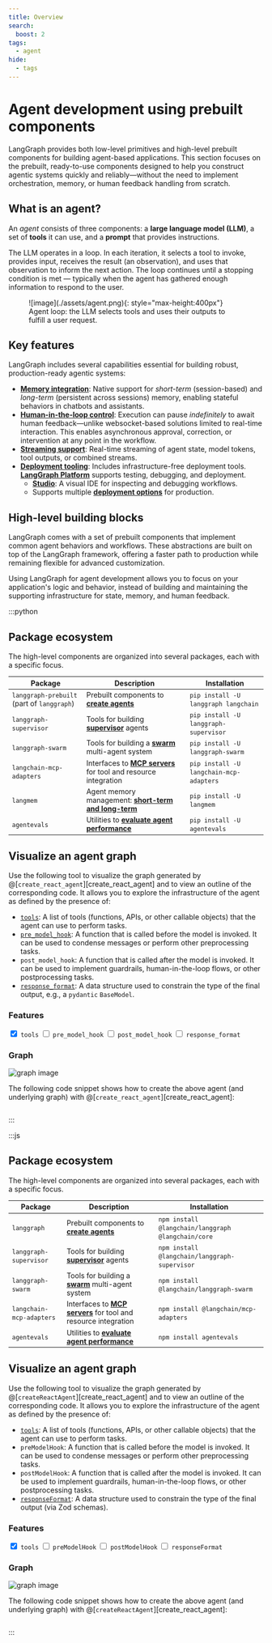 ```yaml
---
title: Overview
search:
  boost: 2
tags:
  - agent
hide:
  - tags
---
```


# Agent development using prebuilt components

LangGraph provides both low-level primitives and high-level prebuilt components for building agent-based applications. This section focuses on the prebuilt, ready-to-use components designed to help you construct agentic systems quickly and reliably—without the need to implement orchestration, memory, or human feedback handling from scratch.

## What is an agent?

An _agent_ consists of three components: a **large language model (LLM)**, a set of **tools** it can use, and a **prompt** that provides instructions.

The LLM operates in a loop. In each iteration, it selects a tool to invoke, provides input, receives the result (an observation), and uses that observation to inform the next action. The loop continues until a stopping condition is met — typically when the agent has gathered enough information to respond to the user.

<figure markdown="1">
![image](./assets/agent.png){: style="max-height:400px"}
<figcaption>Agent loop: the LLM selects tools and uses their outputs to fulfill a user request.</figcaption>
</figure>

## Key features

LangGraph includes several capabilities essential for building robust, production-ready agentic systems:

- [**Memory integration**](../how-tos/memory/add-memory.md): Native support for _short-term_ (session-based) and _long-term_ (persistent across sessions) memory, enabling stateful behaviors in chatbots and assistants.
- [**Human-in-the-loop control**](../concepts/human_in_the_loop.md): Execution can pause _indefinitely_ to await human feedback—unlike websocket-based solutions limited to real-time interaction. This enables asynchronous approval, correction, or intervention at any point in the workflow.
- [**Streaming support**](../how-tos/streaming.md): Real-time streaming of agent state, model tokens, tool outputs, or combined streams.
- [**Deployment tooling**](../tutorials/langgraph-platform/local-server.md): Includes infrastructure-free deployment tools. [**LangGraph Platform**](https://langchain-ai.github.io/langgraph/concepts/langgraph_platform/) supports testing, debugging, and deployment.
  - **[Studio](https://langchain-ai.github.io/langgraph/concepts/langgraph_studio/)**: A visual IDE for inspecting and debugging workflows.
  - Supports multiple [**deployment options**](https://langchain-ai.github.io/langgraph/concepts/deployment_options.md) for production.

## High-level building blocks

LangGraph comes with a set of prebuilt components that implement common agent behaviors and workflows. These abstractions are built on top of the LangGraph framework, offering a faster path to production while remaining flexible for advanced customization.

Using LangGraph for agent development allows you to focus on your application's logic and behavior, instead of building and maintaining the supporting infrastructure for state, memory, and human feedback.

:::python

## Package ecosystem

The high-level components are organized into several packages, each with a specific focus.

| Package                                    | Description                                                                              | Installation                            |
| ------------------------------------------ | ---------------------------------------------------------------------------------------- | --------------------------------------- |
| `langgraph-prebuilt` (part of `langgraph`) | Prebuilt components to [**create agents**](./agents.md)                                  | `pip install -U langgraph langchain`    |
| `langgraph-supervisor`                     | Tools for building [**supervisor**](./multi-agent.md#supervisor) agents                  | `pip install -U langgraph-supervisor`   |
| `langgraph-swarm`                          | Tools for building a [**swarm**](./multi-agent.md#swarm) multi-agent system              | `pip install -U langgraph-swarm`        |
| `langchain-mcp-adapters`                   | Interfaces to [**MCP servers**](./mcp.md) for tool and resource integration              | `pip install -U langchain-mcp-adapters` |
| `langmem`                                  | Agent memory management: [**short-term and long-term**](../how-tos/memory/add-memory.md) | `pip install -U langmem`                |
| `agentevals`                               | Utilities to [**evaluate agent performance**](./evals.md)                                | `pip install -U agentevals`             |

## Visualize an agent graph

Use the following tool to visualize the graph generated by
@[`create_react_agent`][create_react_agent]
and to view an outline of the corresponding code.
It allows you to explore the infrastructure of the agent as defined by the presence of:

- [`tools`](../how-tos/tool-calling.md): A list of tools (functions, APIs, or other callable objects) that the agent can use to perform tasks.
- [`pre_model_hook`](../how-tos/create-react-agent-manage-message-history.ipynb): A function that is called before the model is invoked. It can be used to condense messages or perform other preprocessing tasks.
- `post_model_hook`: A function that is called after the model is invoked. It can be used to implement guardrails, human-in-the-loop flows, or other postprocessing tasks.
- [`response_format`](../agents/agents.md#6-configure-structured-output): A data structure used to constrain the type of the final output, e.g., a `pydantic` `BaseModel`.

<div class="agent-layout">
  <div class="agent-graph-features-container">
    <div class="agent-graph-features">
      <h3 class="agent-section-title">Features</h3>
      <label><input type="checkbox" id="tools" checked> <code>tools</code></label>
      <label><input type="checkbox" id="pre_model_hook"> <code>pre_model_hook</code></label>
      <label><input type="checkbox" id="post_model_hook"> <code>post_model_hook</code></label>
      <label><input type="checkbox" id="response_format"> <code>response_format</code></label>
    </div>
  </div>

  <div class="agent-graph-container">
    <h3 class="agent-section-title">Graph</h3>
    <img id="agent-graph-img" src="../assets/react_agent_graphs/0001.svg" alt="graph image" style="max-width: 100%;"/>
  </div>
</div>

The following code snippet shows how to create the above agent (and underlying graph) with
@[`create_react_agent`][create_react_agent]:

<div class="language-python">
  <pre><code id="agent-code" class="language-python"></code></pre>
</div>

<script>
function getCheckedValue(id) {
  return document.getElementById(id).checked ? "1" : "0";
}

function getKey() {
  return [
    getCheckedValue("response_format"),
    getCheckedValue("post_model_hook"),
    getCheckedValue("pre_model_hook"),
    getCheckedValue("tools")
  ].join("");
}

function generateCodeSnippet({ tools, pre, post, response }) {
  const lines = [
    "from langgraph.prebuilt import create_react_agent",
    "from langchain_openai import ChatOpenAI"
  ];

  if (response) lines.push("from pydantic import BaseModel");

  lines.push("", 'model = ChatOpenAI("o4-mini")', "");

  if (tools) {
    lines.push(
      "def tool() -> None:",
      '    """Testing tool."""',
      "    ...",
      ""
    );
  }

  if (pre) {
    lines.push(
      "def pre_model_hook() -> None:",
      '    """Pre-model hook."""',
      "    ...",
      ""
    );
  }

  if (post) {
    lines.push(
      "def post_model_hook() -> None:",
      '    """Post-model hook."""',
      "    ...",
      ""
    );
  }

  if (response) {
    lines.push(
      "class ResponseFormat(BaseModel):",
      '    """Response format for the agent."""',
      "    result: str",
      ""
    );
  }

  lines.push("agent = create_react_agent(");
  lines.push("    model,");

  if (tools) lines.push("    tools=[tool],");
  if (pre) lines.push("    pre_model_hook=pre_model_hook,");
  if (post) lines.push("    post_model_hook=post_model_hook,");
  if (response) lines.push("    response_format=ResponseFormat,");

  lines.push(")", "", "# Visualize the graph", "# For Jupyter or GUI environments:", "agent.get_graph().draw_mermaid_png()", "", "# To save PNG to file:", "png_data = agent.get_graph().draw_mermaid_png()", "with open(\"graph.png\", \"wb\") as f:", "    f.write(png_data)", "", "# For terminal/ASCII output:", "agent.get_graph().draw_ascii()");

  return lines.join("\n");
}

async function render() {
  const key = getKey();
  document.getElementById("agent-graph-img").src = `../assets/react_agent_graphs/${key}.svg`;

  const state = {
    tools: document.getElementById("tools").checked,
    pre: document.getElementById("pre_model_hook").checked,
    post: document.getElementById("post_model_hook").checked,
    response: document.getElementById("response_format").checked
  };

  document.getElementById("agent-code").textContent = generateCodeSnippet(state);
}

function initializeWidget() {
  render(); // no need for `await` here
  document.querySelectorAll(".agent-graph-features input").forEach((input) => {
    input.addEventListener("change", render);
  });
}

// Init for both full reload and SPA nav (used by MkDocs Material)
window.addEventListener("DOMContentLoaded", initializeWidget);
document$.subscribe(initializeWidget);
</script>

:::

:::js

## Package ecosystem

The high-level components are organized into several packages, each with a specific focus.

| Package                  | Description                                                                 | Installation                                       |
| ------------------------ | --------------------------------------------------------------------------- | -------------------------------------------------- |
| `langgraph`              | Prebuilt components to [**create agents**](./agents.md)                     | `npm install @langchain/langgraph @langchain/core` |
| `langgraph-supervisor`   | Tools for building [**supervisor**](./multi-agent.md#supervisor) agents     | `npm install @langchain/langgraph-supervisor`      |
| `langgraph-swarm`        | Tools for building a [**swarm**](./multi-agent.md#swarm) multi-agent system | `npm install @langchain/langgraph-swarm`           |
| `langchain-mcp-adapters` | Interfaces to [**MCP servers**](./mcp.md) for tool and resource integration | `npm install @langchain/mcp-adapters`              |
| `agentevals`             | Utilities to [**evaluate agent performance**](./evals.md)                   | `npm install agentevals`                           |

## Visualize an agent graph

Use the following tool to visualize the graph generated by @[`createReactAgent`][create_react_agent] and to view an outline of the corresponding code. It allows you to explore the infrastructure of the agent as defined by the presence of:

- [`tools`](./tools.md): A list of tools (functions, APIs, or other callable objects) that the agent can use to perform tasks.
- `preModelHook`: A function that is called before the model is invoked. It can be used to condense messages or perform other preprocessing tasks.
- `postModelHook`: A function that is called after the model is invoked. It can be used to implement guardrails, human-in-the-loop flows, or other postprocessing tasks.
- [`responseFormat`](./agents.md#6-configure-structured-output): A data structure used to constrain the type of the final output (via Zod schemas).

<div class="agent-layout">
  <div class="agent-graph-features-container">
    <div class="agent-graph-features">
      <h3 class="agent-section-title">Features</h3>
      <label><input type="checkbox" id="tools" checked> <code>tools</code></label>
      <label><input type="checkbox" id="preModelHook"> <code>preModelHook</code></label>
      <label><input type="checkbox" id="postModelHook"> <code>postModelHook</code></label>
      <label><input type="checkbox" id="responseFormat"> <code>responseFormat</code></label>
    </div>
  </div>

  <div class="agent-graph-container">
    <h3 class="agent-section-title">Graph</h3>
    <img id="agent-graph-img" src="../assets/react_agent_graphs/0001.svg" alt="graph image" style="max-width: 100%;"/>
  </div>
</div>

The following code snippet shows how to create the above agent (and underlying graph) with @[`createReactAgent`][create_react_agent]:

<div class="language-typescript">
  <pre><code id="agent-code" class="language-typescript"></code></pre>
</div>

<script>
function getCheckedValue(id) {
  return document.getElementById(id).checked ? "1" : "0";
}

function getKey() {
  return [
    getCheckedValue("responseFormat"),
    getCheckedValue("postModelHook"),
    getCheckedValue("preModelHook"),
    getCheckedValue("tools")
  ].join("");
}

function dedent(strings, ...values) {
  const str = String.raw({ raw: strings }, ...values)
  const [space] = str.split("\n").filter(Boolean).at(0).match(/^(\s*)/)
  const spaceLen = space.length
  return str.split("\n").map(line => line.slice(spaceLen)).join("\n").trim()
}

Object.assign(dedent, {
  offset: (size) => (strings, ...values) => {
    return dedent(strings, ...values).split("\n").map(line => " ".repeat(size) + line).join("\n")
  }
})




function generateCodeSnippet({ tools, pre, post, response }) {
  const lines = []

  lines.push(dedent`
    import { createReactAgent } from "@langchain/langgraph/prebuilt";
    import { ChatOpenAI } from "@langchain/openai";
  `)

  if (tools) lines.push(`import { tool } from "@langchain/core/tools";`);  
  if (response || tools) lines.push(`import { z } from "zod";`);

  lines.push("", dedent`
    const agent = createReactAgent({
      llm: new ChatOpenAI({ model: "o4-mini" }),
  `)

  if (tools) {
    lines.push(dedent.offset(2)`
      tools: [
        tool(() => "Sample tool output", {
          name: "sampleTool",
          schema: z.object({}),
        }),
      ],
    `)
  }

  if (pre) {
    lines.push(dedent.offset(2)`
      preModelHook: (state) => ({ llmInputMessages: state.messages }),
    `)
  }

  if (post) {
    lines.push(dedent.offset(2)`
      postModelHook: (state) => state,
    `)
  }

  if (response) {
    lines.push(dedent.offset(2)`
      responseFormat: z.object({ result: z.string() }),
    `)
  }

  lines.push(`});`);

  return lines.join("\n");
}

function render() {
  const key = getKey();
  document.getElementById("agent-graph-img").src = `../assets/react_agent_graphs/${key}.svg`;

  const state = {
    tools: document.getElementById("tools").checked,
    pre: document.getElementById("preModelHook").checked,
    post: document.getElementById("postModelHook").checked,
    response: document.getElementById("responseFormat").checked
  };

  document.getElementById("agent-code").textContent = generateCodeSnippet(state);
}

function initializeWidget() {
  render(); // no need for `await` here
  document.querySelectorAll(".agent-graph-features input").forEach((input) => {
    input.addEventListener("change", render);
  });
}

// Init for both full reload and SPA nav (used by MkDocs Material)
window.addEventListener("DOMContentLoaded", initializeWidget);
document$.subscribe(initializeWidget);
</script>

:::
